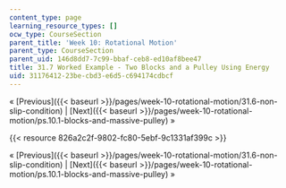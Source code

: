 ```yaml
---
content_type: page
learning_resource_types: []
ocw_type: CourseSection
parent_title: 'Week 10: Rotational Motion'
parent_type: CourseSection
parent_uid: 146d8dd7-7c99-bbaf-ceb8-ed10af8bee47
title: 31.7 Worked Example - Two Blocks and a Pulley Using Energy
uid: 31176412-23be-cbd3-e6d5-c694174cdbcf
---
```


« [Previous]({{< baseurl >}}/pages/week-10-rotational-motion/31.6-non-slip-condition) | [Next]({{< baseurl >}}/pages/week-10-rotational-motion/ps.10.1-blocks-and-massive-pulley) »

{{< resource 826a2c2f-9802-fc80-5ebf-9c1331af399c >}}

« [Previous]({{< baseurl >}}/pages/week-10-rotational-motion/31.6-non-slip-condition) | [Next]({{< baseurl >}}/pages/week-10-rotational-motion/ps.10.1-blocks-and-massive-pulley) »